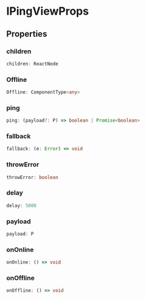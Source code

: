 # IPingViewProps

## Properties

### children

```ts
children: ReactNode
```

### Offline

```ts
Offline: ComponentType<any>
```

### ping

```ts
ping: (payload?: P) => boolean | Promise<boolean>
```

### fallback

```ts
fallback: (e: Error) => void
```

### throwError

```ts
throwError: boolean
```

### delay

```ts
delay: 5000
```

### payload

```ts
payload: P
```

### onOnline

```ts
onOnline: () => void
```

### onOffline

```ts
onOffline: () => void
```
